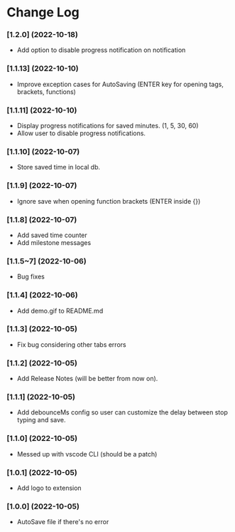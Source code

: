 # Change Log
### [1.2.0] (2022-10-18)
* Add option to disable progress notification on notification

### [1.1.13] (2022-10-10)
* Improve exception cases for AutoSaving (ENTER key for opening tags, brackets, functions)

### [1.1.11] (2022-10-10)
* Display progress notifications for saved minutes. (1, 5, 30, 60)
* Allow user to disable progress notifications.

### [1.1.10] (2022-10-07)
* Store saved time in local db.

### [1.1.9] (2022-10-07)
* Ignore save when opening function brackets (ENTER inside {})

### [1.1.8] (2022-10-07)
* Add saved time counter
* Add milestone messages

### [1.1.5~7] (2022-10-06)
* Bug fixes

### [1.1.4] (2022-10-06)
* Add demo.gif to README.md

### [1.1.3] (2022-10-05)
* Fix bug considering other tabs errors

### [1.1.2] (2022-10-05)
* Add Release Notes (will be better from now on).

### [1.1.1] (2022-10-05)
* Add debounceMs config so user can customize the delay between stop typing and save.

### [1.1.0] (2022-10-05)
* Messed up with vscode CLI (should be a patch)

### [1.0.1] (2022-10-05)
* Add logo to extension

### [1.0.0] (2022-10-05)
* AutoSave file if there's no error